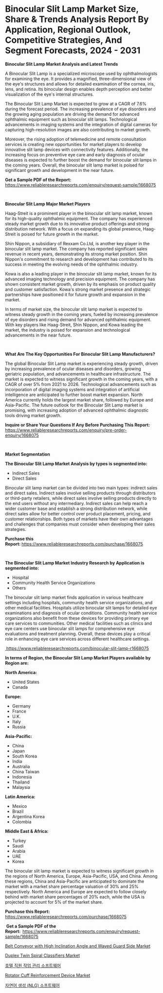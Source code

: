 <p><h1>Binocular Slit Lamp Market Size, Share & Trends Analysis Report By Application, Regional Outlook, Competitive Strategies, And Segment Forecasts, 2024 - 2031</h1></p><p><strong>Binocular Slit Lamp Market Analysis and Latest Trends</strong></p>
<p><p>A Binocular Slit Lamp is a specialized microscope used by ophthalmologists for examining the eye. It provides a magnified, three-dimensional view of the eye's structures and allows for detailed examination of the cornea, iris, lens, and retina. Its binocular design enables depth perception and better visualization of the eye's internal structures.</p><p>The Binocular Slit Lamp Market is expected to grow at a CAGR of 7.6% during the forecast period. The increasing prevalence of eye disorders and the growing aging population are driving the demand for advanced ophthalmic equipment such as binocular slit lamps. Technological advancements in imaging systems and the integration of digital cameras for capturing high-resolution images are also contributing to market growth.</p><p>Moreover, the rising adoption of telemedicine and remote consultation services is creating new opportunities for market players to develop innovative slit lamp devices with connectivity features. Additionally, the increasing focus on preventive eye care and early diagnosis of ocular diseases is expected to further boost the demand for binocular slit lamps in the coming years. Overall, the binocular slit lamp market is poised for significant growth and development in the near future.</p></p>
<p><strong>Get a Sample PDF of the Report:&nbsp;</strong> <a href="https://www.reliableresearchreports.com/enquiry/request-sample/1668075">https://www.reliableresearchreports.com/enquiry/request-sample/1668075</a></p>
<p>&nbsp;</p>
<p><strong>Binocular Slit Lamp Major Market Players</strong></p>
<p><p>Haag-Streit is a prominent player in the binocular slit lamp market, known for its high-quality ophthalmic equipment. The company has experienced steady market growth due to its innovative product offerings and strong distribution network. With a focus on expanding its global presence, Haag-Streit is poised for future growth in the market.</p><p>Shin Nippon, a subsidiary of Rexxam Co.Ltd, is another key player in the binocular slit lamp market. The company has reported significant sales revenue in recent years, demonstrating its strong market position. Shin Nippon's commitment to research and development has contributed to its success in meeting the evolving needs of the ophthalmic industry.</p><p>Kowa is also a leading player in the binocular slit lamp market, known for its advanced imaging technology and precision equipment. The company has shown consistent market growth, driven by its emphasis on product quality and customer satisfaction. Kowa's strong market presence and strategic partnerships have positioned it for future growth and expansion in the market.</p><p>In terms of market size, the binocular slit lamp market is expected to witness steady growth in the coming years, fueled by increasing prevalence of eye disorders and rising demand for advanced ophthalmic equipment. With key players like Haag-Streit, Shin Nippon, and Kowa leading the market, the industry is poised for expansion and technological advancements in the near future.</p></p>
<p>&nbsp;</p>
<p><strong>What Are The Key Opportunities For Binocular Slit Lamp Manufacturers?</strong></p>
<p><p>The global Binocular Slit Lamp market is experiencing steady growth, driven by increasing prevalence of ocular diseases and disorders, growing geriatric population, and advancements in healthcare infrastructure. The market is expected to witness significant growth in the coming years, with a CAGR of over 5% from 2021 to 2026. Technological advancements such as incorporation of digital imaging systems and integration of artificial intelligence are anticipated to further boost market expansion. North America currently holds the largest market share, followed by Europe and Asia-Pacific. The future outlook for the Binocular Slit Lamp market is promising, with increasing adoption of advanced ophthalmic diagnostic tools driving market growth.</p></p>
<p><strong>Inquire or Share Your Questions If Any Before Purchasing This Report:</strong> <a href="https://www.reliableresearchreports.com/enquiry/pre-order-enquiry/1668075">https://www.reliableresearchreports.com/enquiry/pre-order-enquiry/1668075</a></p>
<p>&nbsp;</p>
<p><strong>Market Segmentation</strong></p>
<p><strong>The Binocular Slit Lamp Market Analysis by types is segmented into:</strong></p>
<p><ul><li>Indirect Sales</li><li>Direct Sales</li></ul></p>
<p><p>Binocular slit lamp market can be divided into two main types: indirect sales and direct sales. Indirect sales involve selling products through distributors or third-party retailers, while direct sales involve selling products directly to the end users without any intermediary. Indirect sales can help reach a wider customer base and establish a strong distribution network, while direct sales allow for better control over product placement, pricing, and customer relationships. Both types of markets have their own advantages and challenges that companies must consider when developing their sales strategies.</p></p>
<p><strong>Purchase this Report:&nbsp;</strong><a href="https://www.reliableresearchreports.com/purchase/1668075">https://www.reliableresearchreports.com/purchase/1668075</a></p>
<p>&nbsp;</p>
<p><strong>The Binocular Slit Lamp Market Industry Research by Application is segmented into:</strong></p>
<p><ul><li>Hospital</li><li>Community Health Service Organizations</li><li>Others</li></ul></p>
<p><p>The binocular slit lamp market finds application in various healthcare settings including hospitals, community health service organizations, and other medical facilities. Hospitals utilize binocular slit lamps for detailed eye examinations and diagnosis of ocular conditions. Community health service organizations also benefit from these devices for providing primary eye care services to communities. Other medical facilities such as clinics and eye care centers use binocular slit lamps for comprehensive eye evaluations and treatment planning. Overall, these devices play a critical role in enhancing eye care services across different healthcare settings.</p></p>
<p><a href="https://www.reliableresearchreports.com/binocular-slit-lamp-r1668075">&nbsp;https://www.reliableresearchreports.com/binocular-slit-lamp-r1668075</a></p>
<p><strong>In terms of Region, the Binocular Slit Lamp Market Players available by Region are:</strong></p>
<p>
    <p> <strong> North America: </strong>
        <ul>
            <li>United States</li>
            <li>Canada</li>
        </ul>
        </p> 
    <p> <strong> Europe: </strong>
        <ul>
            <li>Germany</li>
            <li>France</li>
            <li>U.K.</li>
            <li>Italy</li>
            <li>Russia</li>
        </ul>
        </p> 
    <p> <strong> Asia-Pacific: </strong>
        <ul>
            <li>China</li>
            <li>Japan</li>
            <li>South Korea</li>
            <li>India</li>
            <li>Australia</li>
            <li>China Taiwan</li>
            <li>Indonesia</li>
            <li>Thailand</li>
            <li>Malaysia</li>
        </ul>
        </p> 
    <p> <strong> Latin America: </strong>
        <ul>
            <li>Mexico</li>
            <li>Brazil</li>
            <li>Argentina Korea</li>
            <li>Colombia</li>
        </ul>
        </p> 
    <p> <strong> Middle East & Africa: </strong>
        <ul>
            <li>Turkey</li>
            <li>Saudi</li>
            <li>Arabia</li>
            <li>UAE</li>
            <li>Korea</li>
        </ul>
    </p>
    </p>
<p><p>The binocular slit lamp market is expected to witness significant growth in the regions of North America, Europe, Asia-Pacific, USA, and China. Among these regions, China and Asia-Pacific are anticipated to dominate the market with a market share percentage valuation of 30% and 25% respectively. North America and Europe are expected to follow closely behind with market share percentages of 20% each, while the USA is projected to account for 5% of the market share.</p></p>
<p><strong>Purchase this Report: </strong><a href="https://www.reliableresearchreports.com/purchase/1668075">https://www.reliableresearchreports.com/purchase/1668075</a></p>
<p>&nbsp;<strong>Get a Sample PDF of the Report:&nbsp;&nbsp;</strong><a href="https://www.reliableresearchreports.com/enquiry/request-sample/1668075">https://www.reliableresearchreports.com/enquiry/request-sample/1668075</a></p>
<p><strong></strong></p>
<p><p><a href="https://github.com/AlysaLedner2023/Market-Research-Report-List-2/blob/main/belt-conveyor-with-high-inclination-angle-and-waved-guard-side-market.md">Belt Conveyor with High Inclination Angle and Waved Guard Side Market</a></p><p><a href="https://github.com/ctanaka235/Market-Research-Report-List-1/blob/main/duplex-twin-spiral-classifiers-market.md">Duplex Twin Spiral Classifiers Market</a></p><p><a href="https://github.com/RichardLueilwitz787/Market-Research-Report-List-3/blob/main/760693683012.md">호텔 직원 작업 관리 소프트웨어</a></p><p><a href="https://github.com/JermaineCrona2023/Market-Research-Report-List-2/blob/main/rotator-cuff-reinforcement-device-market.md">Rotator Cuff Reinforcement Device Market</a></p><p><a href="https://github.com/fredrickeglers/Market-Research-Report-List-4/blob/main/513188883011.md">자연어 생성 (NLG) 소프트웨어</a></p></p>